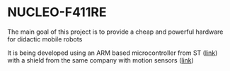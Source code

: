 # NUCLEO-F411RE

The main goal of this project is to provide a cheap and powerful hardware for didactic mobile robots

It is being developed using an ARM based microcontroller from ST ([link](http://www.st.com/en/evaluation-tools/nucleo-f411re.html)) with a shield from the same company with motion sensors ([link](http://www.st.com/content/st_com/en/products/evaluation-tools/solution-evaluation-tools/sensor-solution-eval-boards/x-nucleo-iks01a1.html))
